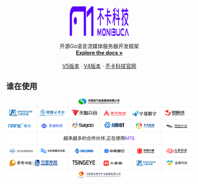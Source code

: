 <br />
<div align="center">
  <a href="https://monibuca.com" target="_blank">
    <img src="public/svg/logo.svg" alt="Logo" width="160" height="80">
  </a>
  <!-- <h3 align="center">Monibuca 官网</h3> -->
  <p align="center">
    开源Go语言流媒体服务器开发框架
    <br />
    <a href="https://monibuca.com/docs/guide/introduction.html" target="_blank"><strong>Explore the docs »</strong></a>
    <br />
    <br />
    <a href="https://github.com/langhuihui/monibuca/tree/v5" target="_blank">V5版本</a>
    &middot;
    <a href="https://github.com/langhuihui/monibuca/tree/v4" target="_blank">V4版本</a>
    &middot;
    <a href="https://monibuca.com" target="_blank">不卡科技官网</a>
  </p>
</div>


## 谁在使用

<img src="public/img/company.png" alt="company">

